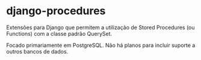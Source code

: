 # django-procedures

Extensões para Django que permitem a utilização de Stored Procedures (ou
Functions) com a classe padrão QuerySet.

Focado primariamente em PostgreSQL. Não há planos para incluir suporte a outros
bancos de dados.
